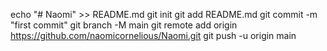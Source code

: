 echo "# Naomi" >> README.md
git init
git add README.md
git commit -m "first commit"
git branch -M main
git remote add origin https://github.com/naomicornelious/Naomi.git
git push -u origin main
